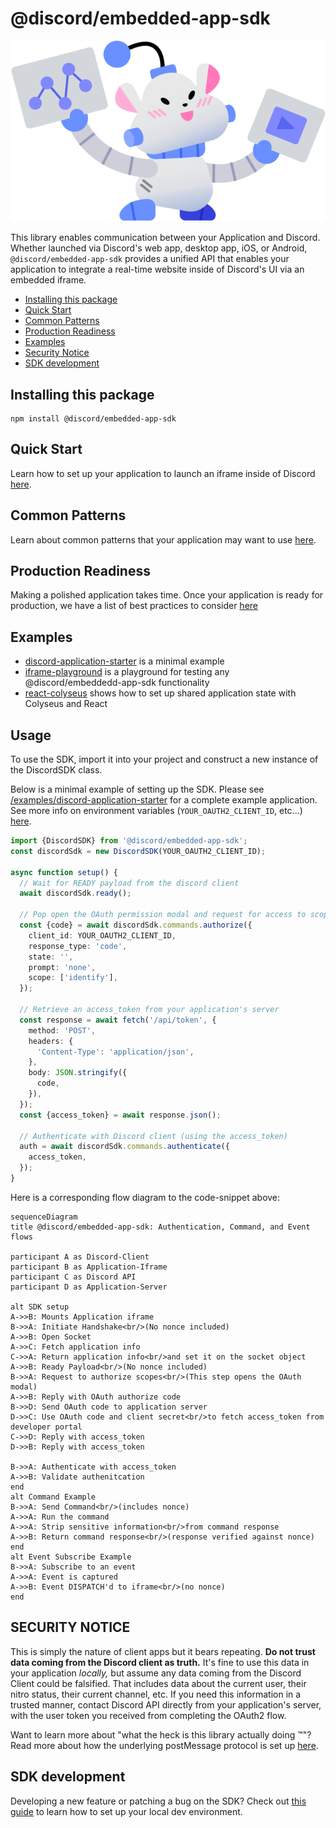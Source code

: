 # @discord/embedded-app-sdk

<p align="center">
  <img src="/docs/assets/nelly-holding-media.svg" alt="Embedded App SDK Mascot, Nelly" />
<p>

This library enables communication between your Application and Discord. Whether launched via Discord's web app, desktop app, iOS, or Android, `@discord/embedded-app-sdk` provides a unified API that enables your application to integrate a real-time website inside of Discord's UI via an embedded iframe.

- [Installing this package](#installing-this-package)
- [Quick Start](#quick-start)
- [Common Patterns](#common-patterns)
- [Production Readiness](#production-readiness)
- [Examples](#examples)
- [Security Notice](#security-notice)
- [SDK development](#sdk-development)

## Installing this package

```shell
npm install @discord/embedded-app-sdk
```

## Quick Start

Learn how to set up your application to launch an iframe inside of Discord [here](/docs/setting-up-your-iframe.md).

## Common Patterns

Learn about common patterns that your application may want to use [here](/docs/common-patterns.md).

## Production Readiness

Making a polished application takes time. Once your application is ready for production, we have a list of best practices to consider [here](/docs/common-patterns/production-readiness.md)

## Examples

- [discord-application-starter](/examples/discord-application-starter) is a minimal example
- [iframe-playground](/examples/iframe-playground) is a playground for testing any @discord/embeddedd-app-sdk functionality
- [react-colyseus](/examples/react-colyseus/) shows how to set up shared application state with Colyseus and React

## Usage

To use the SDK, import it into your project and construct a new instance of the DiscordSDK class.

Below is a minimal example of setting up the SDK.
Please see [/examples/discord-application-starter](/examples/discord-application-starter) for a complete example application. See more info on environment variables (`YOUR_OAUTH2_CLIENT_ID`, etc...) [here](/docs/setting-up-your-discord-application.md#oauth2).

```typescript
import {DiscordSDK} from '@discord/embedded-app-sdk';
const discordSdk = new DiscordSDK(YOUR_OAUTH2_CLIENT_ID);

async function setup() {
  // Wait for READY payload from the discord client
  await discordSdk.ready();

  // Pop open the OAuth permission modal and request for access to scopes listed in scope array below
  const {code} = await discordSdk.commands.authorize({
    client_id: YOUR_OAUTH2_CLIENT_ID,
    response_type: 'code',
    state: '',
    prompt: 'none',
    scope: ['identify'],
  });

  // Retrieve an access_token from your application's server
  const response = await fetch('/api/token', {
    method: 'POST',
    headers: {
      'Content-Type': 'application/json',
    },
    body: JSON.stringify({
      code,
    }),
  });
  const {access_token} = await response.json();

  // Authenticate with Discord client (using the access_token)
  auth = await discordSdk.commands.authenticate({
    access_token,
  });
}
```

Here is a corresponding flow diagram to the code-snippet above:

```mermaid
sequenceDiagram
title @discord/embedded-app-sdk: Authentication, Command, and Event flows

participant A as Discord-Client
participant B as Application-Iframe
participant C as Discord API
participant D as Application-Server

alt SDK setup
A->>B: Mounts Application iframe
B->>A: Initiate Handshake<br/>(No nonce included)
A->>B: Open Socket
A->>C: Fetch application info
C->>A: Return application info<br/>and set it on the socket object
A->>B: Ready Payload<br/>(No nonce included)
B->>A: Request to authorize scopes<br/>(This step opens the OAuth modal)
A->>B: Reply with OAuth authorize code
B->>D: Send OAuth code to application server
D->>C: Use OAuth code and client secret<br/>to fetch access_token from developer portal
C->>D: Reply with access_token
D->>B: Reply with access_token

B->>A: Authenticate with access_token
A->>B: Validate authenitcation
end
alt Command Example
B->>A: Send Command<br/>(includes nonce)
A->>A: Run the command
A->>A: Strip sensitive information<br/>from command response
A->>B: Return command response<br/>(response verified against nonce)
end
alt Event Subscribe Example
B->>A: Subscribe to an event
A->>A: Event is captured
A->>B: Event DISPATCH'd to iframe<br/>(no nonce)
end

```

## SECURITY NOTICE

This is simply the nature of client apps but it bears repeating. **Do not trust data coming from the Discord client as truth.** It's fine to use this data in your application _locally,_ but assume any data coming from the Discord Client could be falsified. That includes data about the current user, their nitro status, their current channel, etc. If you need this information in a trusted manner, contact Discord API directly from your application's server, with the user token you received from completing the OAuth2 flow.

Want to learn more about "what the heck is this library actually doing ™️"? Read more about how the underlying postMessage protocol is set up [here](/docs/common-patterns/post-message-protocol.md).

## SDK development

Developing a new feature or patching a bug on the SDK? Check out [this guide](/docs/common-patterns/local-sdk-development.md) to learn how to set up your local dev environment.
